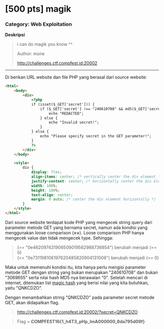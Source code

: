 # [500 pts] magik
### Category: Web Exploitation

**Deskripsi**
>i can do magik you know ^^
>
>Author: mone
>
>http://challenges.ctf.compfest.id:20002
__________________________________________________________________________________________________________

Di berikan URL website dan file PHP yang berasal dari source website:
```HTML
<html>
    <body>
        <div>
            <?php 
            if (isset($_GET['secret'])) {
                if ($_GET['secret'] !== "240610708" && md5($_GET['secret']) == "0e462097431906509019562988736854" && $_GET['secret'] !== "3069655" && md5($_GET['secret']) == "0e731198106197620485820904131008") {
                    echo "REDACTED";
                } else {
                    echo "Invalid secret!";
                }
            } else {
                echo "Please specify secret in the GET parameter!";
            }
            ?>
        </div>
    </body>

    <style>
        div {
            display: flex;
            align-items: center; /* vertically center the div element */
            justify-content: center; /* horizontally center the div element */
            width: 100%; 
            height: 100%; 
            text-align: center;
            margin: 0 auto; /* center the div element horizontally */
        }
    </style>
</html>
```

Dari source website terdapat kode PHP yang mengecek string query dari parameter metode GET yang bernama secret, namun ada kondisi yang menggunakan loose comparison (**==**). 
Loose comparison PHP hanya mengecek value dan tidak mengecek type. Sehingga:
>(== "0e462097431906509019562988736854") berubah menjadi (== 0)  
>(== "0e731198106197620485820904131008") berubah menjadi (== 0)

Maka untuk memenuhi kondisi itu, kita hanya perlu mengisi parameter metode GET dengan string yang bukan merupakan "240610708" dan bukan "3069655" serta nilai hash MD5 nya berawalan "0".
Setelah mencari di internet, ditemukan list [magic hash](https://github.com/swisskyrepo/PayloadsAllTheThings/blob/master/Type%20Juggling/README.md) yang berisi nilai yang kita butuhkan, yaitu "QNKCDZO".

Dengan menambahkan string "QNKCDZO" pada parameter secret metode GET, akan didapatkan flag.
>http://challenges.ctf.compfest.id:20002/?secret=QNKCDZO

>Flag = **COMPFEST16{1_h4T3_pHp_lmA000000_8da795d09f}**
